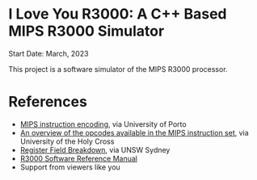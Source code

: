 # I Love You R3000: A C++ Based MIPS R3000 Simulator
Start Date: March, 2023

This project is a software simulator of the MIPS R3000 processor.

# References
- [MIPS instruction encoding](https://www.dcc.fc.up.pt/~ricroc/aulas/1920/ac/apontamentos/P04_encoding_mips_instructions.pdf), via University of Porto
- [An overview of the opcodes available in the MIPS instruction set](https://mathcs.holycross.edu/~csci226/MIPS/summaryHO.pdf), via University of the Holy Cross
- [Register Field Breakdown](https://cgi.cse.unsw.edu.au/~cs3231/doc/mips.php#instructions), via UNSW Sydney
- [R3000 Software Reference Manual](https://usermanual.wiki/Document/r3000manual.723589236/view)
- Support from viewers like you
